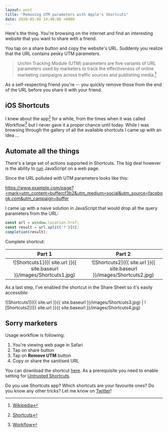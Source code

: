 ```yaml
---
layout: post
title: "Removing UTM parameters with Apple's Shortcuts"
date: 2020-05-08 14:40:00 +0000
---
```


Here's the thing. You're browsing on the internet and find an interesting website that you want to share with a friend.

You tap on a share button and copy the website's URL. Suddenly you realize that the URL contains pesky UTM parameters.

> Urchin Tracking Module (UTM) parameters are five variants of URL parameters used by marketers to track the effectiveness of online marketing campaigns across traffic sources and publishing media.[^1]

As a self-respecting friend you're -- you quickly remove those from the end of the URL before you share it with your friend.

## iOS Shortcuts

I knew about the app[^2] for a while, from the times when it was called Workflow[^3] but I never gave it a proper chance until today. While I was browsing through the gallery of all the available shortcuts I came up with an idea ...

## Automate all the things

There's a large set of actions supported in Shortcuts. The big deal however is the ability to [run](https://support.apple.com/en-gb/guide/shortcuts/apd218e2187d/ios) JavaScript on a web page.


Since the URL polluted with UTM parameters looks like this:

https://www.example.com/page?<mark>utm_content=buffercf3b2&utm_medium=social&utm_source=facebook.com&utm_campaign=buffer</mark>

I came up with a naive solution in JavaScript that would drop all the query parameters from the URL:

```javascript
const url = window.location.href;
const result = url.split('?')[0];
completion(result);
```

Complete shortcut:

Part 1             |  Part 2
:-------------------------:|:-------------------------:
![Shortcuts1]({{ site.url }}{{ site.baseurl }}/images/Shortcuts1.jpg)  |  ![Shortcuts2]({{ site.url }}{{ site.baseurl }}/images/Shortcuts2.jpg)

As a last step, I've enabled the shortcut in the Share Sheet so it's easily accessible:

![Shortcuts1]({{ site.url }}{{ site.baseurl }}/images/Shortcuts3.jpg)  |  ![Shortcuts2]({{ site.url }}{{ site.baseurl }}/images/Shortcuts4.jpg)

## Sorry marketers

Usage workflow is following:

1. You're viewing web page in Safari
2. Tap on share button
3. Tap on **Remove UTM** button
4. Copy or share the sanitised URL

You can download the shortcut [here](https://www.icloud.com/shortcuts/97544ab172b54c9bb2619c5dd19c8b3f). As a prerequisite you need to enable setting for [Untrusted Shortcuts](https://support.apple.com/en-hk/HT210628).

Do you use Shortcuts app? Which shortcuts are your favourite ones? Do you know any other tricks? Let me know on [Twitter](https://twitter.com/lukabratos/status/1258819152095195141)!

[^1]: [Wikipedia](https://en.wikipedia.org/wiki/UTM_parameters)
[^2]: [Shortcuts](https://apps.apple.com/us/app/shortcuts/id915249334)
[^3]: [Workflow](http://workflow.is/)
